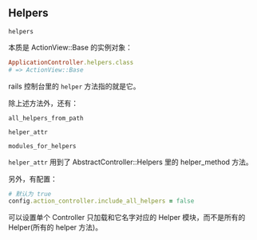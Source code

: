 ## Helpers

```
helpers
```

本质是 ActionView::Base 的实例对象：

```ruby
ApplicationController.helpers.class
# => ActionView::Base
```

rails 控制台里的 `helper` 方法指的就是它。

除上述方法外，还有：

```
all_helpers_from_path

helper_attr

modules_for_helpers
```

`helper_attr` 用到了 AbstractController::Helpers 里的 helper_method 方法。

另外，有配置：

```ruby
# 默认为 true
config.action_controller.include_all_helpers = false
```

可以设置单个 Controller 只加载和它名字对应的 Helper 模块，而不是所有的 Helper(所有的 helper 方法)。
